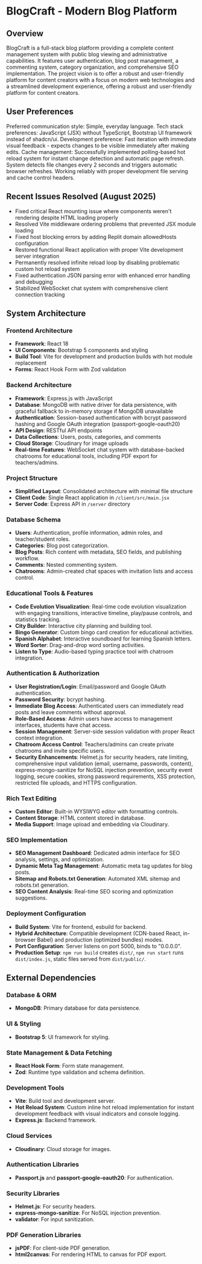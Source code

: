 # BlogCraft - Modern Blog Platform

## Overview
BlogCraft is a full-stack blog platform providing a complete content management system with public blog viewing and administrative capabilities. It features user authentication, blog post management, a commenting system, category organization, and comprehensive SEO implementation. The project vision is to offer a robust and user-friendly platform for content creators with a focus on modern web technologies and a streamlined development experience, offering a robust and user-friendly platform for content creators.

## User Preferences
Preferred communication style: Simple, everyday language.
Tech stack preferences: JavaScript (JSX) without TypeScript, Bootstrap UI framework instead of shadcn/ui.
Development preference: Fast iteration with immediate visual feedback - expects changes to be visible immediately after making edits.
Cache management: Successfully implemented polling-based hot reload system for instant change detection and automatic page refresh. System detects file changes every 2 seconds and triggers automatic browser refreshes. Working reliably with proper development file serving and cache control headers.

## Recent Issues Resolved (August 2025)
- Fixed critical React mounting issue where components weren't rendering despite HTML loading properly
- Resolved Vite middleware ordering problems that prevented JSX module loading
- Fixed host blocking errors by adding Replit domain allowedHosts configuration
- Restored functional React application with proper Vite development server integration
- Permanently resolved infinite reload loop by disabling problematic custom hot reload system
- Fixed authentication JSON parsing error with enhanced error handling and debugging
- Stabilized WebSocket chat system with comprehensive client connection tracking

## System Architecture

### Frontend Architecture
- **Framework**: React 18
- **UI Components**: Bootstrap 5 components and styling
- **Build Tool**: Vite for development and production builds with hot module replacement
- **Forms**: React Hook Form with Zod validation

### Backend Architecture
- **Framework**: Express.js with JavaScript
- **Database**: MongoDB with native driver for data persistence, with graceful fallback to in-memory storage if MongoDB unavailable
- **Authentication**: Session-based authentication with bcrypt password hashing and Google OAuth integration (passport-google-oauth20)
- **API Design**: RESTful API endpoints
- **Data Collections**: Users, posts, categories, and comments
- **Cloud Storage**: Cloudinary for image uploads
- **Real-time Features**: WebSocket chat system with database-backed chatrooms for educational tools, including PDF export for teachers/admins.

### Project Structure
- **Simplified Layout**: Consolidated architecture with minimal file structure
- **Client Code**: Single React application in `/client/src/main.jsx`
- **Server Code**: Express API in `/server` directory

### Database Schema
- **Users**: Authentication, profile information, admin roles, and teacher/student roles.
- **Categories**: Blog post categorization.
- **Blog Posts**: Rich content with metadata, SEO fields, and publishing workflow.
- **Comments**: Nested commenting system.
- **Chatrooms**: Admin-created chat spaces with invitation lists and access control.

### Educational Tools & Features
- **Code Evolution Visualization**: Real-time code evolution visualization with engaging transitions, interactive timeline, play/pause controls, and statistics tracking.
- **City Builder**: Interactive city planning and building tool.
- **Bingo Generator**: Custom bingo card creation for educational activities.
- **Spanish Alphabet**: Interactive soundboard for learning Spanish letters.
- **Word Sorter**: Drag-and-drop word sorting activities.
- **Listen to Type**: Audio-based typing practice tool with chatroom integration.

### Authentication & Authorization
- **User Registration/Login**: Email/password and Google OAuth authentication.
- **Password Security**: bcrypt hashing.
- **Immediate Blog Access**: Authenticated users can immediately read posts and leave comments without approval.
- **Role-Based Access**: Admin users have access to management interfaces, students have chat access.
- **Session Management**: Server-side session validation with proper React context integration.
- **Chatroom Access Control**: Teachers/admins can create private chatrooms and invite specific users.
- **Security Enhancements**: Helmet.js for security headers, rate limiting, comprehensive input validation (email, username, passwords, content), express-mongo-sanitize for NoSQL injection prevention, security event logging, secure cookies, strong password requirements, XSS protection, restricted file uploads, and HTTPS configuration.

### Rich Text Editing
- **Custom Editor**: Built-in WYSIWYG editor with formatting controls.
- **Content Storage**: HTML content stored in database.
- **Media Support**: Image upload and embedding via Cloudinary.

### SEO Implementation
- **SEO Management Dashboard**: Dedicated admin interface for SEO analysis, settings, and optimization.
- **Dynamic Meta Tag Management**: Automatic meta tag updates for blog posts.
- **Sitemap and Robots.txt Generation**: Automated XML sitemap and robots.txt generation.
- **SEO Content Analysis**: Real-time SEO scoring and optimization suggestions.

### Deployment Configuration
- **Build System**: Vite for frontend, esbuild for backend.
- **Hybrid Architecture**: Compatible development (CDN-based React, in-browser Babel) and production (optimized bundles) modes.
- **Port Configuration**: Server listens on port 5000, binds to "0.0.0.0".
- **Production Setup**: `npm run build` creates `dist/`, `npm run start` runs `dist/index.js`, static files served from `dist/public/`.

## External Dependencies

### Database & ORM
- **MongoDB**: Primary database for data persistence.

### UI & Styling
- **Bootstrap 5**: UI framework for styling.

### State Management & Data Fetching
- **React Hook Form**: Form state management.
- **Zod**: Runtime type validation and schema definition.

### Development Tools
- **Vite**: Build tool and development server.
- **Hot Reload System**: Custom inline hot reload implementation for instant development feedback with visual indicators and console logging.
- **Express.js**: Backend framework.

### Cloud Services
- **Cloudinary**: Cloud storage for images.

### Authentication Libraries
- **Passport.js** and **passport-google-oauth20**: For authentication.

### Security Libraries
- **Helmet.js**: For security headers.
- **express-mongo-sanitize**: For NoSQL injection prevention.
- **validator**: For input sanitization.

### PDF Generation Libraries
- **jsPDF**: For client-side PDF generation.
- **html2canvas**: For rendering HTML to canvas for PDF export.